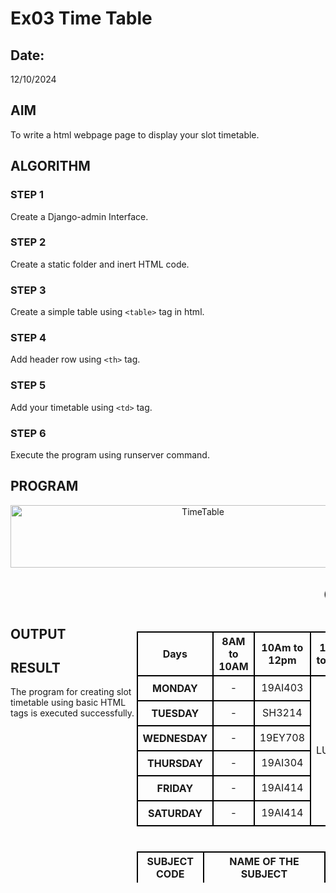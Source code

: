 # Ex03 Time Table
## Date:
12/10/2024
## AIM
To write a html webpage page to display your slot timetable.

## ALGORITHM
### STEP 1
Create a Django-admin Interface.

### STEP 2
Create a static folder and inert HTML code.

### STEP 3
Create a simple table using ```<table>``` tag in html.

### STEP 4
Add header row using ```<th>``` tag.

### STEP 5
Add your timetable using ```<td>``` tag.

### STEP 6
Execute the program using runserver command.

## PROGRAM
<!DOCTYPE html>
<html lang="en">
<head>
    <meta charset="UTF-8">
    <meta name="viewport" content="width=device-width, initial-scale=1.0">
    <title>24010127</title>
    <link rel="icon" href="C:\Users\ravip\OneDrive\Desktop\HTML\logo.jpg">
    <style>
        table {
            width: 60%;
            border-collapse: collapse;
            margin: 20px auto;
        }
        th, td {
            border: 2px solid black;
            text-align: center;
        }
        th {
            background-color:rgba(87, 186, 181, 0);
            height: 40px;
        }
        td {
            background-color: rgba(87, 186, 181, 0);
        }
        body{
            background-image: url(brown-wallpaper-with-retro-watch-design_1308-18196.jpg);
            background-size: cover;
            background-repeat: no-repeat;
            background-position: center;
        }
    </style>
</head>
<body>
    <div style="text-align: center;" >
    <img src="WEB_LOGO-01.png" alt="TimeTable" width="600" height="100px">
</div>
    <h2 style="text-align: center;"><marquee>🕔🗒TIMETABLE - RAVIPRASATH K [24010127]🗒🕔</marquee></h1>
    <table align="right">
        <tr>
            <th>Days</th>
            <th>8AM to 10AM</th>
            <th>10Am to 12pm</th>
            <th>12PM to 1PM</th>
            <th>1PM to 3PM</th>
            <th>3PM to 5PM</th>
        </tr>
        <tr>
            <th>MONDAY</th>
            <TD>-</TD>
            <TD>19AI403</TD>
            <TD rowspan="6">LUNCH</TD>
            <TD>19AI414</TD>
            <TD>-</TD>
        </tr>
        <TR>
            <TH>TUESDAY</TH>
            <TD>-</TD>
            <TD>SH3214</TD>
            <TD>19AI304</TD>
            <TD>-</TD>
        </TR>
        <TR>
            <TH>WEDNESDAY</TH>
            <TD>-</TD>
            <TD>19EY708</TD>
            <TD>-</TD>
            <TD>19CY205</TD>
        </TR>
        <TR>
            <TH>THURSDAY</TH>
            <TD>-</TD>
            <TD>19AI304</TD>
            <TD>19AI403</TD>
            <TD>19CY205</TD>
        </TR>
        <TR>
            <TH>FRIDAY</TH>
            <TD>-</TD>
            <TD>19AI414</TD>
            <TD>SH7801</TD>
            <TD>-</TD>
        </TR>
        <TR>
            <TH>SATURDAY</TH>
            <TD>-</TD>
            <TD>19AI414</TD>
            <TD>SH3214</TD>
            <TD>-</TD>
        </TR>
</table>
<table align="right" style="height: 50px;">
    <tr>
        <th>SUBJECT CODE</th>
        <th>NAME OF THE SUBJECT</th>
    </tr>
    <tr>
        <td>19AI403</td>
        <td>Introduction of Data Science</td>
    </tr>
    <tr>
        <td>19AI414</td>
        <td>Fundamentals of Web Application Development</td>
    </tr>
    <tr>
        <td>19AI304</td>
        <td>Fundamentals of C Programming</td>
    </tr>
    <tr>
        <td>SH3214</td>
        <td>Physics for Quantum Computing</td>
    </tr>
    <tr>
        <td>SH7801</td>
        <td>Human Values and Professional Ethics</td>
    </tr>
    <tr>
        <td>19EY708</td>
        <td>Career Development</td>
    </tr>
    <tr>
        <td>19CY205</td>
        <td>Principles of Chemistry in Engineering</td>
    </tr>
</table>
    </body>
</html>

## OUTPUT
## RESULT
The program for creating slot timetable using basic HTML tags is executed successfully.
